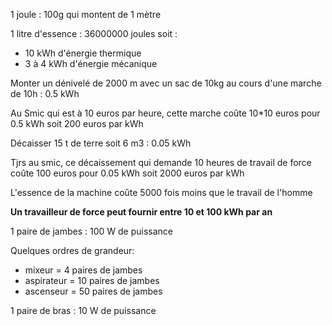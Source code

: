 1 joule : 100g qui montent de 1 mètre

1 litre d'essence : 36000000 joules soit : 
- 10 kWh d'énergie thermique
- 3 à 4 kWh d'énergie mécanique 

Monter un dénivelé de 2000 m avec un sac de 10kg au cours d'une marche de 10h : 0.5 kWh

Au Smic qui est à 10 euros par heure, cette marche coûte 10*10 euros pour 0.5 kWh soit 200 euros par kWh

Décaisser 15 t de terre soit 6 m3 : 0.05 kWh

Tjrs au smic, ce décaissement qui demande 10 heures de travail de force coûte 100 euros pour 0.05 kWh soit 2000 euros par kWh

L'essence de la machine coûte 5000 fois moins que le travail de l'homme

**Un travailleur de force peut fournir entre 10 et 100 kWh par an**

1 paire de jambes : 100 W de puissance

Quelques ordres de grandeur:
- mixeur = 4 paires de jambes
- aspirateur = 10 paires de jambes
- ascenseur = 50 paires de jambes

1 paire de bras : 10 W de puissance

